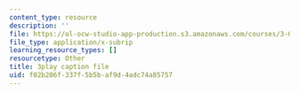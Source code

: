 ```yaml
---
content_type: resource
description: ''
file: https://ol-ocw-studio-app-production.s3.amazonaws.com/courses/3-091sc-introduction-to-solid-state-chemistry-fall-2010/f02b206f337f5b5baf9d4adc74a85757_j9DVXVwVyc4.vtt
file_type: application/x-subrip
learning_resource_types: []
resourcetype: Other
title: 3play caption file
uid: f02b206f-337f-5b5b-af9d-4adc74a85757
---
```

